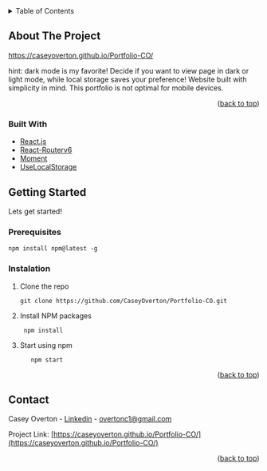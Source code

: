 <details>
  <summary>Table of Contents</summary>
  <ol>
    <li>
      <a href="#about-the-project">About The Project</a>
      <ul>
        <li><a href="#built-with">Built With</a></li>
      </ul>
    </li>
    <li>
      <a href="#getting-started">Getting Started</a>
      <ul>
        <li><a href="#prerequisites">Prerequisites</a></li>
        <li><a href="#installation">Installation</a></li>
      </ul>
    </li>
    <li><a href="#contact">Contact</a></li>
    <li><a href="#acknowledgments">Acknowledgments</a></li>
  </ol>
</details>



## About The Project

https://caseyoverton.github.io/Portfolio-CO/

hint: dark mode is my favorite! Decide if you want to view page in dark or light mode, while local storage saves your preference! Website built with simplicity in mind. This portfolio is not optimal for mobile devices. 

<p align="right">(<a href="#top">back to top</a>)</p>



### Built With

* [React.js](https://reactjs.org/)
* [React-Routerv6](https://reactrouter.com)
* [Moment](https://momentjs.com)
* [UseLocalStorage](https://www.npmjs.com/package/use-local-storage)

## Getting Started
Lets get started! 

### Prerequisites

    npm install npm@latest -g

### Instalation
1.  Clone the repo
   
        git clone https://github.com/CaseyOverton/Portfolio-CO.git

2. Install NPM packages
   
        npm install
  
  3. Start using npm

            npm start


<p align="right">(<a href="#top">back to top</a>)</p>

## Contact

Casey Overton - [Linkedin](https://www.linkedin.com/in/casey-overton-3584151b1/) - overtonc1@gmail.com


Project Link: [https://caseyoverton.github.io/Portfolio-CO/](https://caseyoverton.github.io/Portfolio-CO/)

<p align="right">(<a href="#top">back to top</a>)</p>
